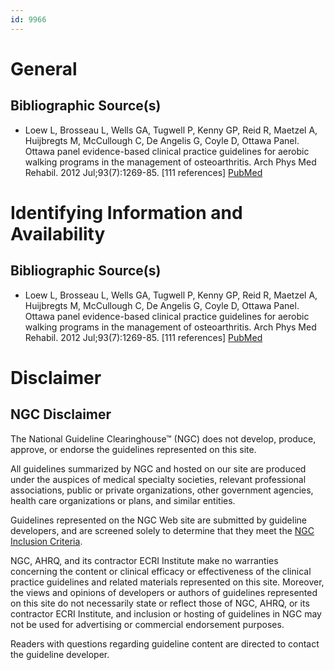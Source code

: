 ```yaml
---
id: 9966
---
```


# General

## Bibliographic Source(s)

- Loew L, Brosseau L, Wells GA, Tugwell P, Kenny GP, Reid R, Maetzel A, Huijbregts M, McCullough C, De Angelis G, Coyle D, Ottawa Panel. Ottawa panel evidence-based clinical practice guidelines for aerobic walking programs in the management of osteoarthritis. Arch Phys Med Rehabil. 2012 Jul;93(7):1269-85. [111 references] [ PubMed ](http://www.ncbi.nlm.nih.gov/entrez/query.fcgi?cmd=Retrieve&db=pubmed&dopt=Abstract&list_uids=22421624)

# Identifying Information and Availability

## Bibliographic Source(s)

- Loew L, Brosseau L, Wells GA, Tugwell P, Kenny GP, Reid R, Maetzel A, Huijbregts M, McCullough C, De Angelis G, Coyle D, Ottawa Panel. Ottawa panel evidence-based clinical practice guidelines for aerobic walking programs in the management of osteoarthritis. Arch Phys Med Rehabil. 2012 Jul;93(7):1269-85. [111 references] [ PubMed ](http://www.ncbi.nlm.nih.gov/entrez/query.fcgi?cmd=Retrieve&db=pubmed&dopt=Abstract&list_uids=22421624)

# Disclaimer

## NGC Disclaimer

The National Guideline Clearinghouse™ (NGC) does not develop, produce, approve, or endorse the guidelines represented on this site.

All guidelines summarized by NGC and hosted on our site are produced under the auspices of medical specialty societies, relevant professional associations, public or private organizations, other government agencies, health care organizations or plans, and similar entities.

Guidelines represented on the NGC Web site are submitted by guideline developers, and are screened solely to determine that they meet the [NGC Inclusion Criteria](/help-and-about/summaries/inclusion-criteria).

NGC, AHRQ, and its contractor ECRI Institute make no warranties concerning the content or clinical efficacy or effectiveness of the clinical practice guidelines and related materials represented on this site. Moreover, the views and opinions of developers or authors of guidelines represented on this site do not necessarily state or reflect those of NGC, AHRQ, or its contractor ECRI Institute, and inclusion or hosting of guidelines in NGC may not be used for advertising or commercial endorsement purposes.

Readers with questions regarding guideline content are directed to contact the guideline developer.

